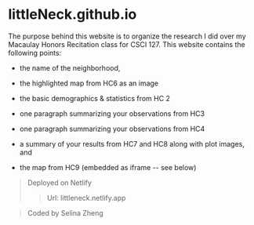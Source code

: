 # littleNeck.github.io

The purpose behind this website is to organize the research I did over my Macaulay Honors Recitation class for CSCI 127. This website contains the following points:

- the name of the neighborhood,
  
- the highlighted map from HC6 as an image
  
- the basic demographics & statistics from HC 2
  
- one paragraph summarizing your observations from HC3
  
- one paragraph summarizing your observations from HC4
  
- a summary of your results from HC7 and HC8 along with plot images, and
  
- the map from HC9 (embedded as iframe -- see below)

> Deployed on Netlify
>
>> Url: littleneck.netlify.app

> Coded by Selina Zheng

